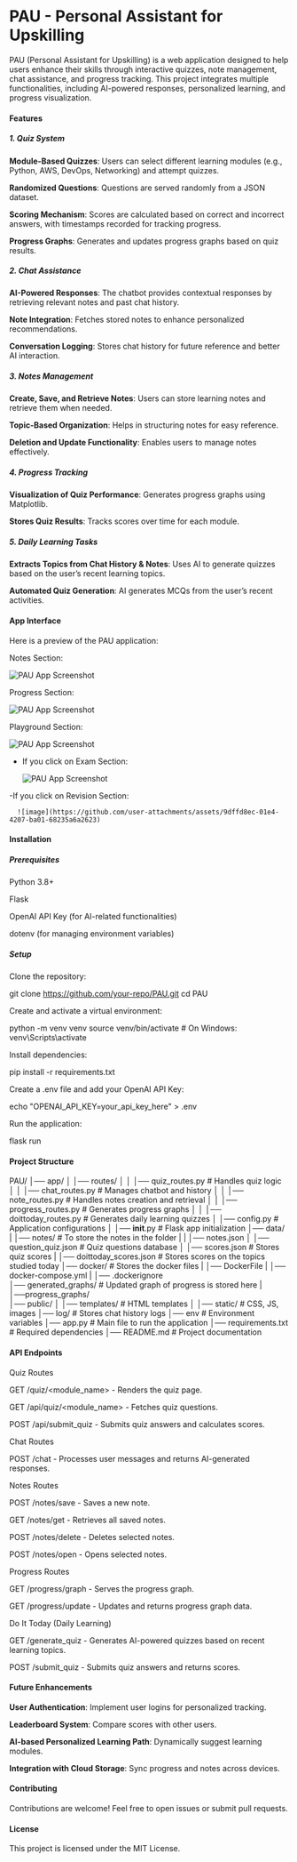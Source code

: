 # **PAU - Personal Assistant for Upskilling**

PAU (Personal Assistant for Upskilling) is a web application designed to help users enhance their skills through interactive quizzes, note management, chat assistance, and progress tracking. This project integrates multiple functionalities, including AI-powered responses, personalized learning, and progress visualization.

#### **Features**

##### 1. **Quiz System**

**Module-Based Quizzes**: Users can select different learning modules (e.g., Python, AWS, DevOps, Networking) and attempt quizzes.

**Randomized Questions**: Questions are served randomly from a JSON dataset.

**Scoring Mechanism**: Scores are calculated based on correct and incorrect answers, with timestamps recorded for tracking progress.

**Progress Graphs**: Generates and updates progress graphs based on quiz results.

##### 2. **Chat Assistance**

**AI-Powered Responses**: The chatbot provides contextual responses by retrieving relevant notes and past chat history.

**Note Integration**: Fetches stored notes to enhance personalized recommendations.

**Conversation Logging**: Stores chat history for future reference and better AI interaction.

##### **3. Notes Management**

**Create, Save, and Retrieve Notes**: Users can store learning notes and retrieve them when needed.

**Topic-Based Organization**: Helps in structuring notes for easy reference.

**Deletion and Update Functionality**: Enables users to manage notes effectively.

##### **4. Progress Tracking**

**Visualization of Quiz Performance**: Generates progress graphs using Matplotlib.

**Stores Quiz Results**: Tracks scores over time for each module.

##### **5. Daily Learning Tasks**

**Extracts Topics from Chat History & Notes**: Uses AI to generate quizzes based on the user’s recent learning topics.

**Automated Quiz Generation**: AI generates MCQs from the user’s recent activities.

#### **App Interface**

Here is a preview of the PAU application:

Notes Section:

![PAU App Screenshot](public/images/PAU_App.jpg)

Progress Section:

![PAU App Screenshot](public/images/PAU_app1.jpg)

Playground Section:

![PAU App Screenshot](public/images/PAU_App2.jpg)

   - If you click on Exam Section:

      ![PAU App Screenshot](public/images/PAU_App3.jpg)

   -If you click on Revision Section:

      ![image](https://github.com/user-attachments/assets/9dffd8ec-01e4-4207-ba01-68235a6a2623)

      


#### **Installation**

##### **Prerequisites**

Python 3.8+

Flask

OpenAI API Key (for AI-related functionalities)

dotenv (for managing environment variables)

##### **Setup**

Clone the repository:

git clone https://github.com/your-repo/PAU.git
cd PAU

Create and activate a virtual environment:

python -m venv venv
source venv/bin/activate  # On Windows: venv\Scripts\activate

Install dependencies:

pip install -r requirements.txt

Create a .env file and add your OpenAI API Key:

echo "OPENAI_API_KEY=your_api_key_here" > .env

Run the application:

flask run

#### **Project Structure**

PAU/
│── app/
│   │── routes/
│   │   │── quiz_routes.py        # Handles quiz logic
│   │   │── chat_routes.py        # Manages chatbot and history
│   │   │── note_routes.py        # Handles notes creation and retrieval
│   │   │── progress_routes.py    # Generates progress graphs
│   │   │── doittoday_routes.py   # Generates daily learning quizzes
│   │── config.py                  # Application configurations
│   │── __init__.py                 # Flask app initialization
│── data/
|   │── notes/                    # To store the notes in the folder
|   |  │── notes.json
│   │── question_quiz.json        # Quiz questions database
│   │── scores.json               # Stores quiz scores
|   │── doittoday_scores.json     # Stores scores on the topics studied today
│── docker/                        # Stores the docker files
|   │── DockerFile
|   │── docker-compose.yml
|   │── .dockerignore  
│── generated_graphs/            # Updated graph of progress is stored here
|   │──progress_graphs/          
│── public/
│   │── templates/                # HTML templates
│   │── static/                   # CSS, JS, images
│── log/                          # Stores chat history logs
│── env                          # Environment variables
│── app.py                       # Main file to run the application
│── requirements.txt              # Required dependencies
│── README.md                     # Project documentation

#### **API Endpoints**

Quiz Routes

GET /quiz/<module_name> - Renders the quiz page.

GET /api/quiz/<module_name> - Fetches quiz questions.

POST /api/submit_quiz - Submits quiz answers and calculates scores.

Chat Routes

POST /chat - Processes user messages and returns AI-generated responses.

Notes Routes

POST /notes/save - Saves a new note.

GET /notes/get - Retrieves all saved notes.

POST /notes/delete - Deletes selected notes.

POST /notes/open - Opens selected notes.

Progress Routes

GET /progress/graph - Serves the progress graph.

GET /progress/update - Updates and returns progress graph data.

Do It Today (Daily Learning)

GET /generate_quiz - Generates AI-powered quizzes based on recent learning topics.

POST /submit_quiz - Submits quiz answers and returns scores.

#### **Future Enhancements**

**User Authentication**: Implement user logins for personalized tracking.

**Leaderboard System**: Compare scores with other users.

**AI-based Personalized Learning Path**: Dynamically suggest learning modules.

**Integration with Cloud Storage**: Sync progress and notes across devices.

#### **Contributing**

Contributions are welcome! Feel free to open issues or submit pull requests.

#### **License**

This project is licensed under the MIT License.
